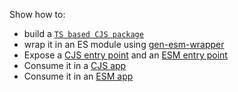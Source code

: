 Show how to:

- build a [`TS based CJS package`](./package)
- wrap it in an ES module using [gen-esm-wrapper](TODO)
- Expose a [CJS entry point](TODO) and an [ESM entry point](TODO)
- Consume it in a [CJS app](./cjs-app)
- Consume it in an [ESM app](./esm-app)

